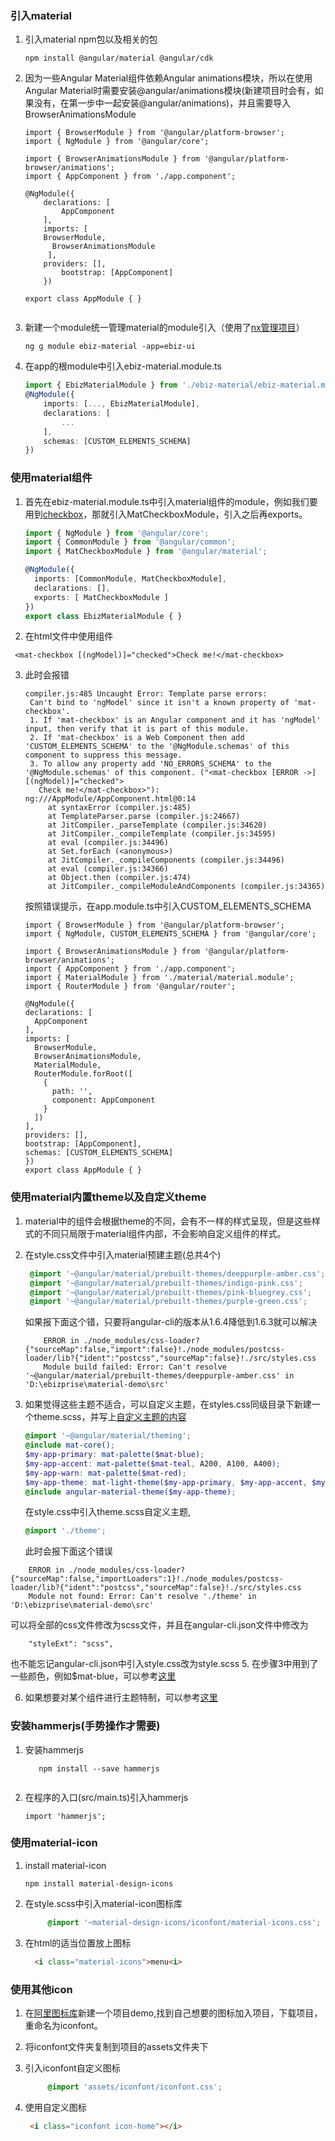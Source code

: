 ### 引入material

1. 引入material npm包以及相关的包

   ```
   npm install @angular/material @angular/cdk 
   ```

2. 因为一些Angular Material组件依赖Angular animations模块，所以在使用Angular Material时需要安装@angular/animations模块(新建项目时会有，如果没有，在第一步中一起安装@angular/animations)，并且需要导入BrowserAnimationsModule
    ```
    import { BrowserModule } from '@angular/platform-browser';
    import { NgModule } from '@angular/core';

    import { BrowserAnimationsModule } from '@angular/platform-browser/animations';
    import { AppComponent } from './app.component';

    @NgModule({
        declarations: [
            AppComponent
        ],
        imports: [
        BrowserModule,
          BrowserAnimationsModule
         ],
        providers: [],
            bootstrap: [AppComponent]
        })
        
    export class AppModule { }
    ```
   ```
3. 新建一个module统一管理material的module引入（使用了[nx管理项目](https://nrwl.io/nx)）

   ```
   ng g module ebiz-material -app=ebiz-ui
   ```

3. 在app的根module中引入ebiz-material.module.ts

   ```typescript
   import { EbizMaterialModule } from './ebiz-material/ebiz-material.module';
   @NgModule({
       imports: [..., EbizMaterialModule],
       declarations: [
           ...
       ],
       schemas: [CUSTOM_ELEMENTS_SCHEMA]
   })
   ```
### 使用material组件

1. 首先在ebiz-material.module.ts中引入material组件的module，例如我们要用到[checkbox](https://material.angular.io/components/checkbox/overview)，那就引入MatCheckboxModule，引入之后再exports。

   ```typescript
   import { NgModule } from '@angular/core';
   import { CommonModule } from '@angular/common';
   import { MatCheckboxModule } from '@angular/material';

   @NgModule({
     imports: [CommonModule, MatCheckboxModule],
     declarations: [],
     exports: [ MatCheckboxModule ]
   })
   export class EbizMaterialModule { }

   ```

2. 在html文件中使用组件
  ```
   <mat-checkbox [(ngModel)]="checked">Check me!</mat-checkbox>
  ```
3. 此时会报错
   ```
   compiler.js:485 Uncaught Error: Template parse errors:
    Can't bind to 'ngModel' since it isn't a known property of 'mat-checkbox'.
    1. If 'mat-checkbox' is an Angular component and it has 'ngModel' input, then verify that it is part of this module.
    2. If 'mat-checkbox' is a Web Component then add 'CUSTOM_ELEMENTS_SCHEMA' to the '@NgModule.schemas' of this component to suppress this message.
    3. To allow any property add 'NO_ERRORS_SCHEMA' to the '@NgModule.schemas' of this component. ("<mat-checkbox [ERROR ->][(ngModel)]="checked">
      Check me!</mat-checkbox>"): ng:///AppModule/AppComponent.html@0:14
        at syntaxError (compiler.js:485)
        at TemplateParser.parse (compiler.js:24667)
        at JitCompiler._parseTemplate (compiler.js:34620)
        at JitCompiler._compileTemplate (compiler.js:34595)
        at eval (compiler.js:34496)
        at Set.forEach (<anonymous>)
        at JitCompiler._compileComponents (compiler.js:34496)
        at eval (compiler.js:34366)
        at Object.then (compiler.js:474)
        at JitCompiler._compileModuleAndComponents (compiler.js:34365)
   ```
   按照错误提示，在app.module.ts中引入CUSTOM_ELEMENTS_SCHEMA
      ```
    import { BrowserModule } from '@angular/platform-browser';
    import { NgModule, CUSTOM_ELEMENTS_SCHEMA } from '@angular/core';
    
    import { BrowserAnimationsModule } from '@angular/platform-browser/animations';
    import { AppComponent } from './app.component';
    import { MaterialModule } from './material/material.module';
    import { RouterModule } from '@angular/router';
    
    @NgModule({
      declarations: [
        AppComponent
      ],
      imports: [
        BrowserModule,
        BrowserAnimationsModule,
        MaterialModule,
        RouterModule.forRoot([
          {
            path: '',
            component: AppComponent
          }
        ])
      ],
      providers: [],
      bootstrap: [AppComponent],
      schemas: [CUSTOM_ELEMENTS_SCHEMA]
    })
    export class AppModule { }
      ```





### 使用material内置theme以及自定义theme

1. material中的组件会根据theme的不同，会有不一样的样式呈现，但是这些样式的不同只局限于material组件内部，不会影响自定义组件的样式。
2. 在style.css文件中引入material预建主题(总共4个)

   ```scss
    @import '~@angular/material/prebuilt-themes/deeppurple-amber.css'; 
    @import '~@angular/material/prebuilt-themes/indigo-pink.css'; 
    @import '~@angular/material/prebuilt-themes/pink-bluegrey.css';  
    @import '~@angular/material/prebuilt-themes/purple-green.css'; 
   ```
    如果报下面这个错，只要将angular-cli的版本从1.6.4降低到1.6.3就可以解决
    ```
        ERROR in ./node_modules/css-loader?{"sourceMap":false,"import":false}!./node_modules/postcss-loader/lib?{"ident":"postcss","sourceMap":false}!./src/styles.css
        Module build failed: Error: Can't resolve '~@angular/material/prebuilt-themes/deeppurple-amber.css' in 'D:\ebizprise\material-demo\src'
    ```
3. 如果觉得这些主题不适合，可以自定义主题，在styles.css同级目录下新建一个theme.scss，并写上[自定义主题的内容](https://material.angular.io/guide/theming)

   ```scss
   @import '~@angular/material/theming';
   @include mat-core();
   $my-app-primary: mat-palette($mat-blue); 
   $my-app-accent: mat-palette($mat-teal, A200, A100, A400); 
   $my-app-warn: mat-palette($mat-red); 
   $my-app-theme: mat-light-theme($my-app-primary, $my-app-accent, $my-app-warn);
   @include angular-material-theme($my-app-theme);
   ```
   在style.css中引入theme.scss自定义主题,

   ```css
   @import './theme';
   ```
   此时会报下面这个错误
```
    ERROR in ./node_modules/css-loader?{"sourceMap":false,"importLoaders":1}!./node_modules/postcss-loader/lib?{"ident":"postcss","sourceMap":false}!./src/styles.css
    Module not found: Error: Can't resolve './theme' in 'D:\ebizprise\material-demo\src'
```
可以将全部的css文件修改为scss文件，并且在angular-cli.json文件中修改为
```
    "styleExt": "scss",
```
   也不能忘记angular-cli.json中引入style.css改为style.scss
5. 在步骤3中用到了一些颜色，例如$mat-blue，可以参考[这里](https://material.io/color/#!/?view.left=0&view.right=0)

6. 如果想要对某个组件进行主题特制，可以参考[这里](https://material.angular.io/guide/theming-your-components)

### 安装hammerjs(手势操作才需要)
1. 安装hammerjs
     ```
        npm install --save hammerjs
     ```
   ```
2. 在程序的入口(src/main.ts)引入hammerjs
   ```
   import 'hammerjs';
   ```

### 使用material-icon

1. install material-icon
   ```
   npm install material-design-icons
   ```
2. 在style.scss中引入material-icon图标库
   ```scss
        @import '~material-design-icons/iconfont/material-icons.css';
   ```
3. 在html的适当位置放上图标

   ```html
     <i class="material-icons">menu<i>
   ```

### 使用其他icon
1. 在[阿里图标库](www.iconfont.cn)新建一个项目demo,找到自己想要的图标加入项目，下载项目，重命名为iconfont。
2. 将iconfont文件夹复制到项目的assets文件夹下
3. 引入iconfont自定义图标
   ```scss
        @import 'assets/iconfont/iconfont.css';
   ```
4. 使用自定义图标
   ```html
    <i class="iconfont icon-home"></i>
   ```


   ​